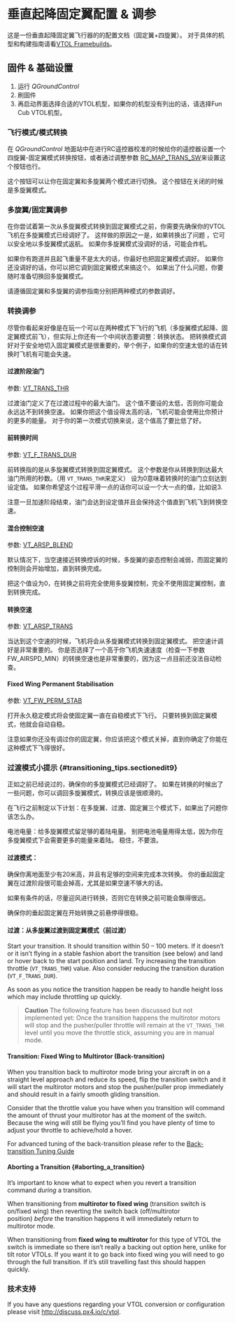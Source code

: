 # 垂直起降固定翼配置 & 调参

这是一份垂直起降固定翼飞行器的的配置文档（固定翼+四旋翼）。 对于具体的机型和构建指南请看[VTOL Framebuilds](../frames_vtol/README.md)。

## 固件 & 基础设置

1. 运行 *QGroundControl*
2. 刷固件
3. 再启动界面选择合适的VTOL机型，如果你的机型没有列出的话，请选择Fun Cub VTOL机型。 

### 飞行模式/模式转换

在 *QGroundControl* 地面站中在进行RC遥控器校准的时候给你的遥控器设置一个四旋翼-固定翼模式转换按钮，或者通过调整参数 [RC_MAP_TRANS_SW](../advanced_config/parameter_reference.md#RC_MAP_TRANS_SW)来设置这个按钮也行。

这个按钮可以让你在固定翼和多旋翼两个模式进行切换。 这个按钮在关闭的时候是多旋翼模式。

### 多旋翼/固定翼调参

在你尝试着第一次从多旋翼模式转换到固定翼模式之前，你需要先确保你的VTOL飞机在多旋翼模式已经调好了。 这样做的原因之一是，如果转换出了问题 ，它可以安全地以多旋翼模式返航。 如果你多旋翼模式没调好的话，可能会炸机。

如果你有跑道并且起飞重量不是太大的话，你最好也把固定翼模式调好。 如果你还没调好的话，你可以把它调到固定翼模式来搞这个。 如果出了什么问题，你要随时准备切换回多旋翼模式。

请遵循固定翼和多旋翼的调参指南分别把两种模式的参数调好。

### 转换调参

尽管你看起来好像是在玩一个可以在两种模式下飞行的飞机（多旋翼模式起降、固定翼模式前飞），但实际上你还有一个中间状态要调整：转换状态。 把转换模式调好对于安全地切入固定翼模式是很重要的，举个例子，如果你的空速太低的话在转换时飞机有可能会失速。

#### 过渡阶段油门

参数: [VT_TRANS_THR](../advanced_config/parameter_reference.md#VT_TRANS_THR)

过渡油门定义了在过渡过程中的最大油门。 这个值不要设的太低，否则你可能会永远达不到转换空速。 如果你把这个值设得太高的话，飞机可能会使用比你预计的更多的能量。 对于你的第一次模式切换来说，这个值高了要比低了好。

#### 前转换时间

参数: [VT_F_TRANS_DUR](../advanced_config/parameter_reference.md#VT_F_TRANS_DUR)

前转换指的是从多旋翼模式转换到固定翼模式。 这个参数是你从转换到到达最大油门所用的秒数。（用 `VT_TRANS_THR`来定义） 设为0意味着转换时的油门立刻达到设定值。 如果你希望这个过程平滑一点的话你可以设一个大一点的值，比如说3.

注意一旦加速阶段结束，油门会达到设定值并且会保持这个值直到飞机飞到转换空速。

#### 混合控制空速

参数: [VT_ARSP_BLEND](../advanced_config/parameter_reference.md#VT_ARSP_BLEND)

默认情况下，当空速接近转换控诉的时候，多旋翼的姿态控制会减弱，而固定翼的控制则会开始增加，直到转换完成。

把这个值设为0，在转换之前将完全使用多旋翼控制，完全不使用固定翼控制，直到转换完成。

#### 转换空速

参数: [VT_ARSP_TRANS](../advanced_config/parameter_reference.md#VT_ARSP_TRANS)

当达到这个空速的时候，飞机将会从多旋翼模式转换到固定翼模式。 把空速计调好是非常重要的。 你是否选择了一个高于你飞机失速速度（检查一下参数FW\_AIRSPD\_MIN）的转换空速也是非常重要的，因为这一点目前还没法自动检查。

#### Fixed Wing Permanent Stabilisation

参数: [VT_FW_PERM_STAB](../advanced_config/parameter_reference.md#VT_FW_PERM_STAB)

打开永久稳定模式将会使固定翼一直在自稳模式下飞行。 只要转换到固定翼模式，他就会自动自稳。

注意如果你还没有调过你的固定翼，你应该把这个模式关掉，直到你确定了你能在这种模式下飞得很好。

### 过渡模式小提示 {#transitioning_tips.sectionedit9}

正如之前已经说过的，确保你的多旋翼模式已经调好了。 如果在转换的时候出了一些问题，你可以调回多旋翼模式，转换应该是很顺滑的。

在飞行之前制定以下计划：在多旋翼、过渡、固定翼三个模式下，如果出了问题你该怎么办。

电池电量：给多旋翼模式留足够的着陆电量。 别把电池电量用得太低，因为你在多旋翼模式下会需要更多的能量来着陆。 稳住，不要浪。

#### 过渡模式：

确保你离地面至少有20米高，并且有足够的空间来完成本次转换。 你的垂起固定翼在过渡阶段很可能会掉高，尤其是如果空速不够大的话。

如果有条件的话，尽量迎风进行转换，否则它在转换之前可能会飘得很远。

确保你的垂起固定翼在开始转换之前悬停得很稳。

#### 过渡：从多旋翼过渡到固定翼模式（前过渡）

Start your transition. It should transition within 50 – 100 meters. If it doesn’t or it isn’t flying in a stable fashion abort the transition (see below) and land or hover back to the start position and land. Try increasing the transition throttle (`VT_TRANS_THR`) value. Also consider reducing the transition duration (`VT_F_TRANS_DUR`).

As soon as you notice the transition happen be ready to handle height loss which may include throttling up quickly.

> **Caution** The following feature has been discussed but not implemented yet: Once the transition happens the multirotor motors will stop and the pusher/puller throttle will remain at the `VT_TRANS_THR` level until you move the throttle stick, assuming you are in manual mode.

#### Transition: Fixed Wing to Multirotor (Back-transition)

When you transition back to multirotor mode bring your aircraft in on a straight level approach and reduce its speed, flip the transition switch and it will start the multirotor motors and stop the pusher/puller prop immediately and should result in a fairly smooth gliding transition.

Consider that the throttle value you have when you transition will command the amount of thrust your multirotor has at the moment of the switch. Because the wing will still be flying you’ll find you have plenty of time to adjust your throttle to achieve/hold a hover.

For advanced tuning of the back-transition please refer to the [Back-transition Tuning Guide](vtol_back_transition_tuning.md)

#### Aborting a Transition {#aborting_a_transition}

It’s important to know what to expect when you revert a transition command *during* a transition.

When transitioning from **multirotor to fixed wing** (transition switch is on/fixed wing) then reverting the switch back (off/multirotor position) *before* the transition happens it will immediately return to multirotor mode.

When transitioning from **fixed wing to multirotor** for this type of VTOL the switch is immediate so there isn’t really a backing out option here, unlike for tilt rotor VTOLs. If you want it to go back into fixed wing you will need to go through the full transition. If it’s still travelling fast this should happen quickly.

### 技术支持

If you have any questions regarding your VTOL conversion or configuration please visit <http://discuss.px4.io/c/vtol>.

 